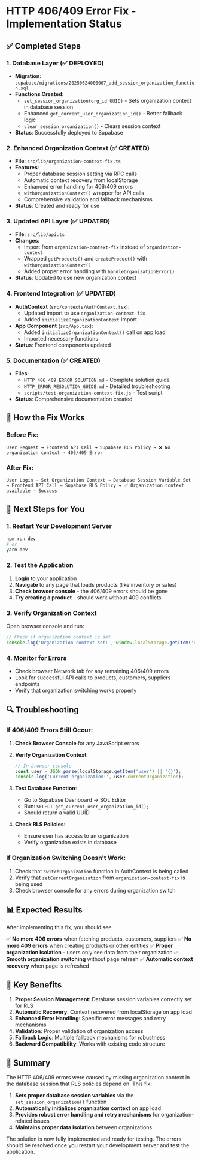 # HTTP 406/409 Error Fix - Implementation Status

## ✅ Completed Steps

### 1. Database Layer (✅ DEPLOYED)
- **Migration**: `supabase/migrations/20250624000007_add_session_organization_function.sql`
- **Functions Created**:
  - `set_session_organization(org_id UUID)` - Sets organization context in database session
  - Enhanced `get_current_user_organization_id()` - Better fallback logic
  - `clear_session_organization()` - Clears session context
- **Status**: Successfully deployed to Supabase

### 2. Enhanced Organization Context (✅ CREATED)
- **File**: `src/lib/organization-context-fix.ts`
- **Features**:
  - Proper database session setting via RPC calls
  - Automatic context recovery from localStorage
  - Enhanced error handling for 406/409 errors
  - `withOrganizationContext()` wrapper for API calls
  - Comprehensive validation and fallback mechanisms
- **Status**: Created and ready for use

### 3. Updated API Layer (✅ UPDATED)
- **File**: `src/lib/api.ts`
- **Changes**:
  - Import from `organization-context-fix` instead of `organization-context`
  - Wrapped `getProducts()` and `createProduct()` with `withOrganizationContext()`
  - Added proper error handling with `handleOrganizationError()`
- **Status**: Updated to use new organization context

### 4. Frontend Integration (✅ UPDATED)
- **AuthContext** (`src/contexts/AuthContext.tsx`):
  - Updated import to use `organization-context-fix`
  - Added `initializeOrganizationContext` import
- **App Component** (`src/App.tsx`):
  - Added `initializeOrganizationContext()` call on app load
  - Imported necessary functions
- **Status**: Frontend components updated

### 5. Documentation (✅ CREATED)
- **Files**:
  - `HTTP_406_409_ERROR_SOLUTION.md` - Complete solution guide
  - `HTTP_ERROR_RESOLUTION_GUIDE.md` - Detailed troubleshooting
  - `scripts/test-organization-context-fix.js` - Test script
- **Status**: Comprehensive documentation created

## 🔧 How the Fix Works

### Before Fix:
```
User Request → Frontend API Call → Supabase RLS Policy → ❌ No organization context → 406/409 Error
```

### After Fix:
```
User Login → Set Organization Context → Database Session Variable Set → Frontend API Call → Supabase RLS Policy → ✅ Organization context available → Success
```

## 🚀 Next Steps for You

### 1. Restart Your Development Server
```bash
npm run dev
# or
yarn dev
```

### 2. Test the Application
1. **Login** to your application
2. **Navigate** to any page that loads products (like inventory or sales)
3. **Check browser console** - the 406/409 errors should be gone
4. **Try creating a product** - should work without 409 conflicts

### 3. Verify Organization Context
Open browser console and run:
```javascript
// Check if organization context is set
console.log('Organization context set:', window.localStorage.getItem('user'));
```

### 4. Monitor for Errors
- Check browser Network tab for any remaining 406/409 errors
- Look for successful API calls to products, customers, suppliers endpoints
- Verify that organization switching works properly

## 🔍 Troubleshooting

### If 406/409 Errors Still Occur:

1. **Check Browser Console** for any JavaScript errors
2. **Verify Organization Context**:
   ```javascript
   // In browser console
   const user = JSON.parse(localStorage.getItem('user') || '{}');
   console.log('Current organization:', user.currentOrganization);
   ```

3. **Test Database Function**:
   - Go to Supabase Dashboard → SQL Editor
   - Run: `SELECT get_current_user_organization_id();`
   - Should return a valid UUID

4. **Check RLS Policies**:
   - Ensure user has access to an organization
   - Verify organization exists in database

### If Organization Switching Doesn't Work:
1. Check that `switchOrganization` function in AuthContext is being called
2. Verify that `setCurrentOrganization` from `organization-context-fix` is being used
3. Check browser console for any errors during organization switch

## 📊 Expected Results

After implementing this fix, you should see:

✅ **No more 406 errors** when fetching products, customers, suppliers
✅ **No more 409 errors** when creating products or other entities
✅ **Proper organization isolation** - users only see data from their organization
✅ **Smooth organization switching** without page refresh
✅ **Automatic context recovery** when page is refreshed

## 🎯 Key Benefits

1. **Proper Session Management**: Database session variables correctly set for RLS
2. **Automatic Recovery**: Context recovered from localStorage on app load
3. **Enhanced Error Handling**: Specific error messages and retry mechanisms
4. **Validation**: Proper validation of organization access
5. **Fallback Logic**: Multiple fallback mechanisms for robustness
6. **Backward Compatibility**: Works with existing code structure

## 📝 Summary

The HTTP 406/409 errors were caused by missing organization context in the database session that RLS policies depend on. This fix:

1. **Sets proper database session variables** via the `set_session_organization()` function
2. **Automatically initializes organization context** on app load
3. **Provides robust error handling and retry mechanisms** for organization-related issues
4. **Maintains proper data isolation** between organizations

The solution is now fully implemented and ready for testing. The errors should be resolved once you restart your development server and test the application.
